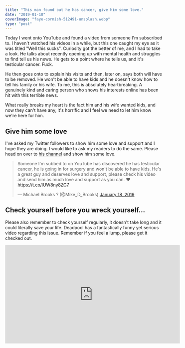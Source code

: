 ```yaml
---
title: "This man found out he has cancer, give him some love."
date: "2019-01-18"
coverImage: "faye-cornish-512491-unsplash.webp"
type: "post"
---
```


Today I went onto YouTube and found a video from someone I'm subscribed to. I haven't watched his videos in a while, but this one caught my eye as it was titled "Well this sucks". Curiosity got the better of me, and I had to take a look. He talks about recently opening up with mental health and struggles to find tell us his news. He gets to a point where he tells us, and it's testicular cancer. Fuck.

He then goes onto to explain his visits and then, later on, says both will have to be removed. He won't be able to have kids and he doesn't know how to tell his family or his wife. To me, this is absolutely heartbreaking. A genuinely kind and caring person who shows his interests online has been hit with this terrible news.

What really breaks my heart is the fact him and his wife wanted kids, and now they can't have any, it's horrific and I feel we need to let him know we're here for him.

## Give him some love

I've asked my Twitter followers to show him some love and support and I hope they are doing. I would like to ask my readers to do the same. Please head on over to [his channel](https://www.youtube.com/channel/UCspJ-h5Mw9_zeEhJDzMpkkA) and show him some love.

<blockquote class="twitter-tweet"><p lang="en" dir="ltr">Someone I'm subbed to on YouTube has discovered he has testicular cancer, he is going in for surgery and won't be able to have kids. He's a great guy and deserves love and support, please check his video and send him as much love and support as you can. ♥ <a href="https://t.co/lUW8ny8ZG7">https://t.co/lUW8ny8ZG7</a></p>— Michael Brooks ? (@Mike_D_Brooks) <a href="https://twitter.com/Mike_D_Brooks/status/1086358999514128384?ref_src=twsrc%5Etfw">January 18, 2019</a></blockquote>
<script async src="https://platform.twitter.com/widgets.js" charset="utf-8"></script>

## Check yourself before you wreck yourself...

Please also remember to check yourself regularly, it doesn't take long and it could literally save your life. Deadpool has a fantastically funny yet serious video regarding this issue. Remember if you feel a lump, please get it checked out.

<iframe width="560" height="315" src="https://www.youtube.com/embed/KsdD1MJXOpk" frameborder="0" allow="accelerometer; autoplay; encrypted-media; gyroscope; picture-in-picture" allowfullscreen></iframe>
